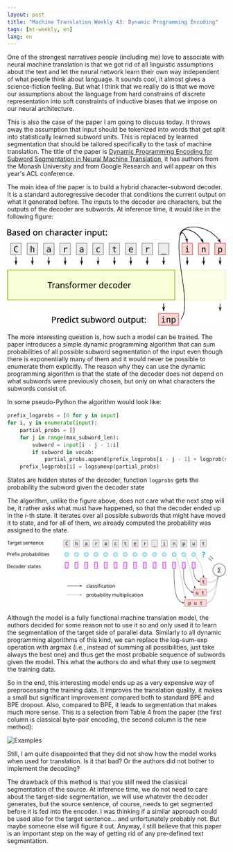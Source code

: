```yaml
---
layout: post
title: "Machine Translation Weekly 43: Dynamic Programming Encoding"
tags: [mt-weekly, en]
lang: en
---
```


One of the strongest narratives people (including me) love to associate with
neural machine translation is that we got rid of all linguistic assumptions
about the text and let the neural network learn their own way independent of
what people think about language. It sounds cool, it almost gives a
science-fiction feeling. But what I think that we really do is that we move our
assumptions about the language from hard constrains of discrete representation
into soft constraints of inductive biases that we impose on our neural
architecture.

This is also the case of the paper I am going to discuss today. It throws away
the assumption that input should be tokenized into words that get split into
statistically learned subword units. This is replaced by learned segmentation
that should be tailored specifically to the task of machine translation. The
title of the paper is [Dynamic Programming Encoding for Subword Segmentation in
Neural Machine Translation](https://arxiv.org/pdf/2005.06606.pdf), it has
authors from the Monash University and from Google Research and will appear on
this year's ACL conference.

The main idea of the paper is to build a hybrid character-subword decoder. It
is a standard autoregressive decoder that conditions the current output on what
it generated before. The inputs to the decoder are characters, but the outputs
of the decoder are subwords. At inference time, it would like in the following
figure:

![DPE at inference itme](/assets/MT-Weekly-43/dpe.svg)

The more interesting question is, how such a model can be trained. The paper
introduces a simple dynamic programming algorithm that can sum probabilities of
all possible subword segmentation of the input even though there is
exponentially many of them and it would never be possible to enumerate them
explicitly. The reason why they can use the dynamic programming algorithm is
that the state of the decoder does not depend on what subwords were previously
chosen, but only on what characters the subwords consist of.

In some pseudo-Python the algorithm would look like:

```python
prefix_logprobs = [0 for y in input]
for i, y in enumerate(input):
    partial_probs = []
    for j in range(max_subword_len):
        subword = input[i - j - 1:i]
        if subword in vocab:
            partial_probs.append(prefix_logprobs[i - j - 1] + logprob(subword, states[i -j - 1])
    prefix_logprobs[i] = logsumexp(partial_probs)
```

States are hidden states of the decoder, function `logprobs` gets the
probability the subword given the decoder state

The algorithm, unlike the figure above, does not care what the next step will
be, it rather asks what must have happened, so that the decoder ended up in the
$i$-th state. It iterates over all possible subwords that might have moved it
to state, and for all of them, we already computed the probability was assigned
to the state.

![DPE at training time](/assets/MT-Weekly-43/dpe_train.svg)

Although the model is a fully functional machine translation model, the authors
decided for some reason not to use it so and only used it to learn the
segmentation of the target side of parallel data. Similarly to all dynamic
programming algorithms of this kind, we can replace the log-sum-exp operation
with argmax (i.e., instead of summing all possibilities, just take always the
best one) and thus get the most probable sequence of subwords given the model.
This what the authors do and what they use to segment the training data.

So in the end, this interesting model ends up as a very expensive way of
preprocessing the training data. It improves the translation quality, it makes
a small but significant improvement compared both to standard BPE and BPE
dropout. Also, compared to BPE, it leads to segmentation that makes much more
sense. This is a selection from Table 4 from the paper (the first column is
classical byte-pair encoding, the second column is the new method):

![Examples](/assets/MT-Weekly-43/table.png)

Still, I am quite disappointed that they did not show how the model works when
used for translation. Is it that bad? Or the authors did not bother to
implement the decoding?

The drawback of this method is that you still need the classical segmentation
of the source. At inference time, we do not need to care about the target-side
segmentation, we will use whatever the decoder generates, but the source
sentence, of course, needs to get segmented before it is fed into the encoder.
I was thinking if a similar approach could be used also for the target
sentence... and unfortunately probably not. But maybe someone else will figure
it out. Anyway, I still believe that this paper is an important step on the way
of getting rid of any pre-defined text segmentation.
